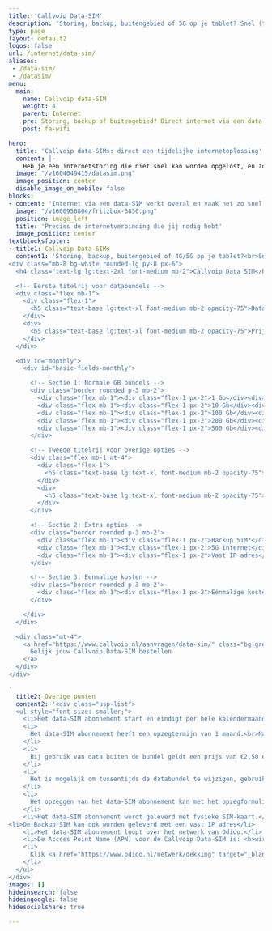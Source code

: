 ```yaml
---
title: 'Callvoip Data-SIM'
description: 'Storing, backup, buitengebied of 5G op je tablet? Snel (tijdelijk) internet met een data-SIM van Callvoip.'
type: page
layout: default2
logos: false
url: /internet/data-sim/
aliases:
 - /data-sim/
 - /datasim/
menu:
  main:
    name: Callvoip data-SIM
    weight: 4
    parent: Internet
    pre: Storing, backup of buitengebied? Direct internet via een data-SIM
    post: fa-wifi

hero:
  title: 'Callvoip data-SIMs: direct een tijdelijke internetoplossing'
  content: |-
    Heb je een internetstoring die niet snel kan worden opgelost, en zoek je een tijdelijk alternatief? Callvoip kan je voorzien van een data-SIM zodat je snel weer online bent. Een ideale match met bv de <a href="https://callvoip.shop/lte-modem-router/1105-fritzbox-6850-lte.html" target="_blank">FRITZBox 6850</a> of <a href="https://callvoip.shop/home/12118-fritzbox-6860-5g.html" target="_blank">6860 5G</a>.<br><br><a href="https://callvoip.nl/aanvragen/data-sim/" target="_blank" class="button">Data-SIM aanvragen</a>
  image: "/v1604049415/datasim.png"
  image_position: center
  disable_image_on_mobile: false
blocks:
- content: 'Internet via een data-SIM werkt overal en vaak net zo snel als de internetverbinding die je gewend bent thuis!<br>Dat maakt een data-SIM een fijne oplossing als je onverwachts wordt geplaagd door een internetstoring. Vooral als die wat langer duurt!<br>We kunnen je snel voorzien van een complete oplossing: een SIM kaart met het gewenste abonnement. Fijn is dat je geen lange looptijd hebt, je kunt het abonnement dus weer opzeggen als het niet meer nodig is. Naast de SIM kunnen we je ook voorzien van een FRITZBox waar we de SIM al in plaatsen. Je hoeft dan alleen nog maar de stekker in het stopcontact te doen en je kunt weer aan de slag.<br><br>Voor extra zekerheid kun je ook kiezen voor een <b>Backup SIM</b>. Deze springt automatisch bij wanneer je vaste verbinding (glasvezel of DSL) uitvalt. Zo blijf je altijd online, bijvoorbeeld om te blijven pinnen of door te werken zonder onderbreking. Het dataverbruik is in dit geval onbeperkt, zolang je de SIM alleen gebruikt bij storingen.'
  image: "/v1600956804/fritzbox-6850.png"
  position: image_left
  title: 'Precies de internetverbinding die jij nodig hebt'
  image_position: center
textblocksfooter:
- title1: Callvoip Data-SIMs
  content1: 'Storing, backup, buitengebied of 4G/5G op je tablet?<br>Snel (tijdelijk) internet met een data-SIM.
<div class="mb-8 bg-white rounded-lg py-8 px-6">
  <h4 class="text-lg lg:text-2xl font-medium mb-2">Callvoip Data SIM</h4>

  <!-- Eerste titelrij voor databundels -->
  <div class="flex mb-1">
    <div class="flex-1">
      <h5 class="text-base lg:text-xl font-medium mb-2 opacity-75">Databundel p/mnd</h5>
    </div>
    <div>
      <h5 class="text-base lg:text-xl font-medium mb-2 opacity-75">Prijzen p/mnd</h5>
    </div>
  </div>

  <div id="monthly">
    <div id="basic-fields-monthly">

      <!-- Sectie 1: Normale GB bundels -->
      <div class="border rounded p-3 mb-2">
        <div class="flex mb-1"><div class="flex-1 px-2">1 Gb</div><div>€&nbsp;10,-</div></div>
        <div class="flex mb-1"><div class="flex-1 px-2">10 Gb</div><div>€&nbsp;19,-</div></div>
        <div class="flex mb-1"><div class="flex-1 px-2">100 Gb</div><div>€&nbsp;50,-</div></div>
        <div class="flex mb-1"><div class="flex-1 px-2">200 Gb</div><div>€&nbsp;60,-</div></div>
        <div class="flex mb-1"><div class="flex-1 px-2">500 Gb</div><div>€&nbsp;100,-</div></div>
      </div>

      <!-- Tweede titelrij voor overige opties -->
      <div class="flex mb-1 mt-4">
        <div class="flex-1">
          <h5 class="text-base lg:text-xl font-medium mb-2 opacity-75">Overige opties</h5>
        </div>
        <div>
          <h5 class="text-base lg:text-xl font-medium mb-2 opacity-75">Prijzen p/mnd</h5>
        </div>
      </div>

      <!-- Sectie 2: Extra opties -->
      <div class="border rounded p-3 mb-2">
        <div class="flex mb-1"><div class="flex-1 px-2">Backup SIM*</div><div>€&nbsp;15,-</div></div>
        <div class="flex mb-1"><div class="flex-1 px-2">5G internet</div><div>€&nbsp;4,-</div></div>
        <div class="flex mb-1"><div class="flex-1 px-2">Vast IP adres</div><div>€&nbsp;10,-</div></div>
      </div>

      <!-- Sectie 3: Eenmalige kosten -->
      <div class="border rounded p-3 mb-2">
        <div class="flex mb-1"><div class="flex-1 px-2">Eénmalige kosten: 25,-</div><div>Prijzen zijn excl. BTW</div></div>
      </div>

    </div>
  </div>

  <div class="mt-4">
    <a href="https://www.callvoip.nl/aanvragen/data-sim/" class="bg-grey-dark hover:shadow-lg text-white rounded-md block text-center w-full px-4 py-2">
      Gelijk jouw Callvoip Data-SIM bestellen
    </a>
  </div>
</div>

'
  title2: Overige punten
  content2: '<div class="usp-list">
  <ul style="font-size: smaller;">
    <li>Het data-SIM abonnement start en eindigt per hele kalendermaand.</li>
    <li>
      Het data-SIM abonnement heeft een opzegtermijn van 1 maand.<br>Na opzegging eindigt het abonnement aan het einde van de daarop volgende kalendermaand.
    </li>
    <li>
      Bij gebruik van data buiten de bundel geldt een prijs van €2,50 ex BTW per GB buiten de bundel.
    </li>
    <li>
      Het is mogelijk om tussentijds de databundel te wijzigen, gebruik het wijzigingsformulier op <a href="https://www.callvoip.nl/mijncallvoip" target="_blank">mijncallvoip</a>.<br>De wijziging wordt dan naar verwachting dezelfde of de volgende werkdag uitgevoerd.
    </li>
    <li>
      Het opzeggen van het data-SIM abonnement kan met het opzegformulier op <a href="https://www.callvoip.nl/mijncallvoip" target="_blank">mijncallvoip</a>. U ontvangt een bevestiging.
    </li>
    <li>Het data-SIM abonnement wordt geleverd met fysieke SIM-kaart.</li>
<li>De Backup SIM kan ook worden geleverd met een vast IP adres</li>
    <li>Het data-SIM abonnement loopt over het netwerk van Odido.</li>
    <li>De Access Point Name (APN) voor de Callvoip Data-SIM is: <b>wireless.internet</b></li>
    <li>
      Klik <a href="https://www.odido.nl/netwerk/dekking" target="_blank">hier</a> om de Odido 4G 5G dekkingskaart te bezoeken.
    </li>
  </ul>
</div>'
images: []
hideinsearch: false
hideingoogle: false
hidesocialshare: true

---
```

